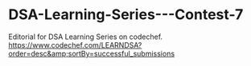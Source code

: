 # DSA-Learning-Series---Contest-7
Editorial for DSA Learning Series on codechef. https://www.codechef.com/LEARNDSA?order=desc&amp;sortBy=successful_submissions
